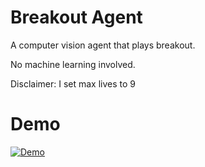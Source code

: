 # Breakout Agent

A computer vision agent that plays breakout.

No machine learning involved.

Disclaimer: I set max lives to 9

# Demo

[![Demo](https://img.youtube.com/vi/0IcvOqYi4vo/0.jpg)](https://www.youtube.com/watch?v=0IcvOqYi4vo)

